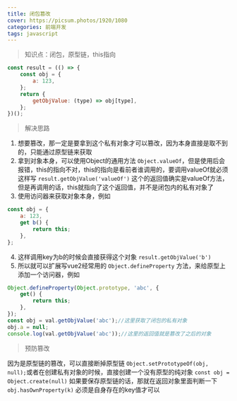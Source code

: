 ```yaml
---
title: 闭包篡改
cover: https://picsum.photos/1920/1080
categories: 前端开发
tags: javascript
---
```

> 知识点：闭包，原型链，this指向
```javascript
const result = (() => {
	const obj = {
		a: 123,
	};
	return {
		getObjValue: (type) => obj[type],
	};
})();
```
> 解决思路
1. 想要篡改，那一定是要拿到这个私有对象才可以篡改，因为本身直接是取不到的，只能通过原型链来获取
2. 拿到对象本身，可以使用Object的通用方法 `Object.valueOf`，但是使用后会报错，this的指向不对，this的指向是看前者谁调用的，要调用valueOf就必须这样写 `result.getObjValue('valueOf')` 这个的返回值确实是valueOf方法，但是再调用的话，this就指向了这个返回值，并不是闭包内的私有对象了
3. 使用访问器来获取对象本身，例如 
```javascript
const obj = {
	a: 123,
	get b() {
		return this;
	},
};
```
4. 这样调用key为b的时候会直接获得这个对象 `result.getObjValue('b')`
5. 所以就可以扩展写vue2经常用的 `Object.defineProperty` 方法，来给原型上添加一个访问器，例如

```javascript
Object.defineProperty(Object.prototype, 'abc', {
	get() {
		return this;
	},
});
const obj = val.getObjValue('abc');//这里获取了闭包的私有对象
obj.a = null;
console.log(val.getObjValue('abc'));//这里的返回值就是篡改了之后的对象
```
> 预防篡改

因为是原型链的篡改，可以直接断掉原型链 `Object.setPrototypeOf(obj, null);`或者在创建私有对象的时候，直接创建一个没有原型的纯对象 `const obj = Object.create(null)` 如果要保存原型链的话，那就在返回对象里面判断一下 `obj.hasOwnProperty(k)` 必须是自身存在的key值才可以








